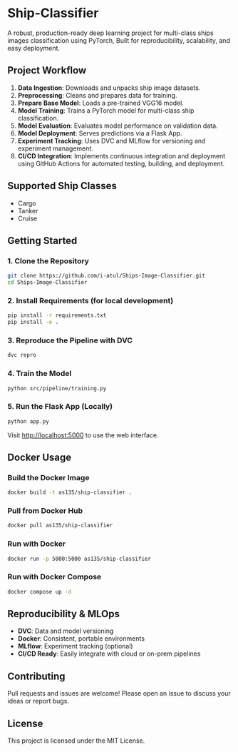 # Ship-Classifier

A robust, production-ready deep learning project for multi-class ships images classification using PyTorch, Built for reproducibility, scalability, and easy deployment.

## Project Workflow

1. **Data Ingestion**: Downloads and unpacks ship image datasets.
2. **Preprocessing**: Cleans and prepares data for training.
3. **Prepare Base Model**: Loads a pre-trained VGG16 model.
4. **Model Training**: Trains a PyTorch model for multi-class ship classification.
5. **Model Evaluation**: Evaluates model performance on validation data.
6. **Model Deployment**: Serves predictions via a Flask App.
7. **Experiment Tracking**: Uses DVC and MLflow for versioning and experiment management.
8. **CI/CD Integration**: Implements continuous integration and deployment using GitHub Actions for automated testing, building, and deployment.

## Supported Ship Classes
- Cargo
- Tanker
- Cruise


## Getting Started

### 1. Clone the Repository
```sh
git clone https://github.com/i-atul/Ships-Image-Classifier.git
cd Ships-Image-Classifier
```

### 2. Install Requirements (for local development)
```sh
pip install -r requirements.txt
pip install -e .
```

### 3. Reproduce the Pipeline with DVC
```sh
dvc repro
```

### 4. Train the Model
```sh
python src/pipeline/training.py
```

### 5. Run the Flask App (Locally)
```sh
python app.py
```
Visit [http://localhost:5000](http://localhost:5000) to use the web interface.

## Docker Usage

### Build the Docker Image
```sh
docker build -t as135/ship-classifier .
```

### Pull from Docker Hub
```sh
docker pull as135/ship-classifier
```

### Run with Docker
```sh
docker run -p 5000:5000 as135/ship-classifier
```

### Run with Docker Compose
```sh
docker compose up -d
```


## Reproducibility & MLOps
- **DVC**: Data and model versioning
- **Docker**: Consistent, portable environments
- **MLflow**: Experiment tracking (optional)
- **CI/CD Ready**: Easily integrate with cloud or on-prem pipelines

## Contributing
Pull requests and issues are welcome! Please open an issue to discuss your ideas or report bugs.

## License
This project is licensed under the MIT License.